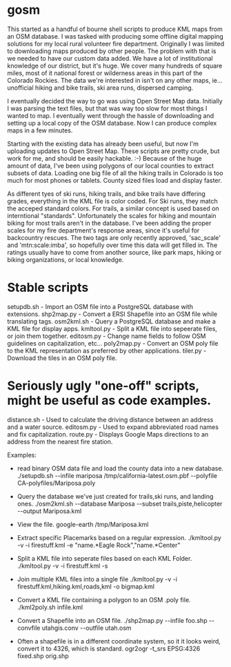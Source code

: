 # gosm

This started as a handful of bourne shell scripts to produce KML maps
from an OSM  database. I was tasked with producing some offline
digital mapping solutions for my local rural volunteer fire
department. Originally I was limited to downloading maps produced by
other people. The problem with that is we needed to have our custom
data added. We have a lot of institutional knowledge of our district,
but it's huge. We cover many hundreds of square miles, most of it
national forest or wilderness areas in this part of the Colorado
Rockies. The data we're interested in isn't on any other maps, ie...
unofficial hiking and bike trails, ski area runs, dispersed camping.

I eventually decided the way to go was using Open Street Map
data. Initially I was parsing the text files, but that was way too slow
for most things I wanted to map. I eventually went through the hassle
of downloading and setting up a local copy of the OSM database. Now I
can produce complex maps in a few minutes.

Starting with the existing data has already been useful, but now I'm
uploading updates to Open Street Map. These scripts are pretty crude,
but work for me, and should be easily hackable. :-) Because of the
huge amount of data, I've been using polygons of 
our local counties to extract subsets of data. Loading one big file of
all the hiking trails in Colorado is too much for most phones or
tablets. County sized files load and display faster.

As different tyes of ski runs, hiking trails, and bike trails have
differing grades, everything in the KML file is color coded. For Ski
runs, they match the acceped standard colors. For trails, a similar
concept is used based on interntional "standards". Unfortunately the
scales for hiking and mountain biking for most trails aren't in the
database. I've been adding the proper scales for my fire department's
response areas, since it's useful for backcountry rescues. The two
tags are only recently approved, 'sac_scale' and 'mtn:scale:imba', so
hopefully over time this data will get filled in. The ratings usually
have to come from another source, like park maps, hiking or biking
organizations, or local knowledge.

# Stable scripts
setupdb.sh  - Import an OSM file into a PostgreSQL database with extensions.
shp2map.py  - Convert a ERSI Shapefile into an OSM file while translating tags.
osm2kml.sh  - Query a PostgreSQL database and make a KML file for display apps.
kmltool.py  - Split a KML file into sepeerate files, or join them together.
editosm.py  - Change name fields to follow OSM guidelines on capitalization, etc...
poly2map.py - Convert an OSM poly file to the KML representation as preferred
	      by other applications.
tiler.py    - Download the tiles in an OSM poly file.

# Seriously ugly "one-off" scripts, might be useful as code examples.
distance.sh - Used to calculate the driving distance between an address and a water source.
editosm.py - Used to expand abbreviated road names and fix capitalization.
route.py - Displays Google Maps directions to an address from the nearest fire station.

Examples:
* read binary OSM data file and load the county data into a new database.
./setupdb.sh --infile mariposa /tmp/california-latest.osm.pbf --polyfile CA-polyfiles/Mariposa.poly 

* Query the database we've just created for trails,ski runs, and
landing ones.
./osm2kml.sh --database Mariposa --subset trails,piste,helicopter --output Mariposa.kml

* View the file.
google-earth /tmp/Mariposa.kml

* Extract specific Placemarks based on a regular expression.
./kmltool.py -v -i firestuff.kml -e "name.*Eagle Rock","name.*Center"

* Split a KML file into seperate files based on each KML Folder.
./kmltool.py -v -i firestuff.kml -s

* Join multiple KML files into a single file
./kmltool.py -v -i firestuff.kml,hiking.kml,roads,kml -o bigmap.kml

* Convert a KML file containing a polygon to an OSM .poly file.
./kml2poly.sh infile.kml

* Convert a Shapefile into an OSM file.
./shp2map.py --infile foo.shp --convfile utahgis.conv --outfile utah.osm

*  Often a shapefile is in a different coordinate system, so it it
   looks weird, convert it to 4326, which is standard.
ogr2ogr -t_srs EPSG:4326 fixed.shp orig.shp

